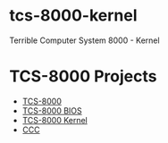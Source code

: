 # tcs-8000-kernel
Terrible Computer System 8000 - Kernel

# TCS-8000 Projects

- [TCS-8000](https://github.com/drako0812/tcs-8000)
- [TCS-8000 BIOS](https://github.com/drako0812/tcs-8000-bios)
- [TCS-8000 Kernel](https://github.com/drako0812/tcs-8000-kernel)
- [CCC](https://github.com/drako0812/ccc)
